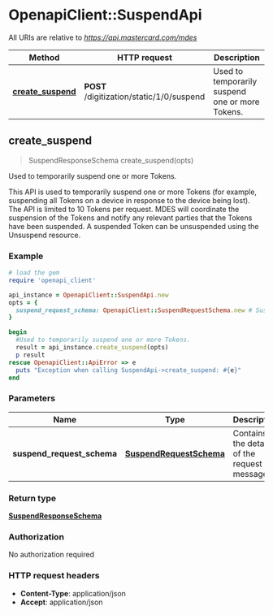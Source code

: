 # OpenapiClient::SuspendApi

All URIs are relative to *https://api.mastercard.com/mdes*

Method | HTTP request | Description
------------- | ------------- | -------------
[**create_suspend**](SuspendApi.md#create_suspend) | **POST** /digitization/static/1/0/suspend | Used to temporarily suspend one or more Tokens.



## create_suspend

> SuspendResponseSchema create_suspend(opts)

Used to temporarily suspend one or more Tokens.

This API is used to temporarily suspend one or more Tokens (for example, suspending all Tokens on a device in response to the device being lost).  The API is limited to 10 Tokens per request. MDES will coordinate the suspension of the Tokens and notify any relevant parties that the Tokens have been suspended. A suspended Token can be unsuspended using the Unsuspend resource. 

### Example

```ruby
# load the gem
require 'openapi_client'

api_instance = OpenapiClient::SuspendApi.new
opts = {
  suspend_request_schema: OpenapiClient::SuspendRequestSchema.new # SuspendRequestSchema | Contains the details of the request message. 
}

begin
  #Used to temporarily suspend one or more Tokens.
  result = api_instance.create_suspend(opts)
  p result
rescue OpenapiClient::ApiError => e
  puts "Exception when calling SuspendApi->create_suspend: #{e}"
end
```

### Parameters


Name | Type | Description  | Notes
------------- | ------------- | ------------- | -------------
 **suspend_request_schema** | [**SuspendRequestSchema**](SuspendRequestSchema.md)| Contains the details of the request message.  | [optional] 

### Return type

[**SuspendResponseSchema**](SuspendResponseSchema.md)

### Authorization

No authorization required

### HTTP request headers

- **Content-Type**: application/json
- **Accept**: application/json

